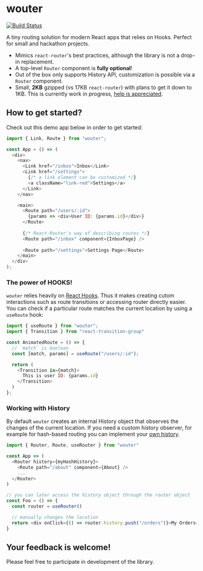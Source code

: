 # wouter

[![Build Status](https://travis-ci.org/molefrog/wouter.svg?branch=master)](https://travis-ci.org/molefrog/wouter)

A tiny routing solution for modern React apps that relies on Hooks. Perfect for small and hackathon projects.

  - Mimics `react-router`'s best practices, although the library is not a drop-in replacement.
  - A top-level `Router` component is **fully optional**!
  - Out of the box only supports History API, customization is possible via a `Router` component.
  - Small, **2KB** gzipped (vs 17KB `react-router`) with plans to get it down to 1KB. This is currently work in progress, [help is appreciated](https://github.com/molefrog/wouter/issues/1).
  
## How to get started?
Check out this demo app below in order to get started:

```js
import { Link, Route } from "wouter";

const App = () => (
  <div>
    <nav>
      <Link href="/inbox">Inbox</Link>
      <Link href="/settings">
        {/* a link element can be customized */}
        <a className="link-red">Settings</a>
      </Link>
    </nav>

    <main>
      <Route path="/users/:id">
        {params => <div>User ID: {params.id}</div>}
      </Route>
      
      {/* React-Router's way of describing routes */}
      <Route path="/inbox" component={InboxPage} />
      
      <Route path="/settings">Settings Page</Route>
    </main>
  </div>
);
```

### The power of HOOKS!
`wouter` relies heavily on [React Hooks](https://reactjs.org/docs/hooks-intro.html). Thus it makes creating cutom interactions such as route transitions or accessing router directly easier. You can check if a particular route matches the current location by using a `useRoute` hook:

```js
import { useRoute } from "wouter";
import { Transition } from "react-transition-group"

const AnimatedRoute = () => {
  // `match` is boolean
  const [match, params] = useRoute("/users/:id");

  return (
    <Transition in={match}>
      This is user ID: {params.id}
    </Transition>
  )
};
```

### Working with History
By default `wouter` creates an internal History object that observes the changes of the current location. If you need a custom history observer, for example for hash-based routing you can implement your [own history](https://github.com/molefrog/wouter/blob/master/history.js).

```js
import { Router, Route, useRouter } from "wouter"

const App => (
  <Router history={myHashHistory}>
    <Route path="/about" component={About} />
    ...
  </Router>
)

// you can later access the history object through the router object
const Foo = () => {
  const router = useRouter()

  // manually changes the location
  return <div onClick={() => router.history.push("/orders")}>My Orders</div>
}
```

## Your feedback is welcome!
Please feel free to participate in development of the library.
